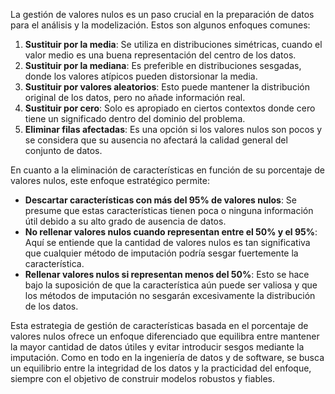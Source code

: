 La gestión de valores nulos es un paso crucial en la preparación de datos para el análisis y la modelización. Estos son algunos enfoques comunes:

1. **Sustituir por la media**: Se utiliza en distribuciones simétricas, cuando el valor medio es una buena representación del centro de los datos.
2. **Sustituir por la mediana**: Es preferible en distribuciones sesgadas, donde los valores atípicos pueden distorsionar la media.
3. **Sustituir por valores aleatorios**: Esto puede mantener la distribución original de los datos, pero no añade información real.
4. **Sustituir por cero**: Solo es apropiado en ciertos contextos donde cero tiene un significado dentro del dominio del problema.
5. **Eliminar filas afectadas**: Es una opción si los valores nulos son pocos y se considera que su ausencia no afectará la calidad general del conjunto de datos.

En cuanto a la eliminación de características en función de su porcentaje de valores nulos, este enfoque estratégico permite:

- **Descartar características con más del 95% de valores nulos**: Se presume que estas características tienen poca o ninguna información útil debido a su alto grado de ausencia de datos.
- **No rellenar valores nulos cuando representan entre el 50% y el 95%**: Aquí se entiende que la cantidad de valores nulos es tan significativa que cualquier método de imputación podría sesgar fuertemente la característica.
- **Rellenar valores nulos si representan menos del 50%**: Esto se hace bajo la suposición de que la característica aún puede ser valiosa y que los métodos de imputación no sesgarán excesivamente la distribución de los datos.

Esta estrategia de gestión de características basada en el porcentaje de valores nulos ofrece un enfoque diferenciado que equilibra entre mantener la mayor cantidad de datos útiles y evitar introducir sesgos mediante la imputación. Como en todo en la ingeniería de datos y de software, se busca un equilibrio entre la integridad de los datos y la practicidad del enfoque, siempre con el objetivo de construir modelos robustos y fiables.